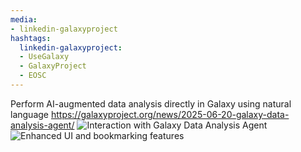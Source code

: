 ```yaml
---
media:
- linkedin-galaxyproject
hashtags:
  linkedin-galaxyproject:
  - UseGalaxy
  - GalaxyProject
  - EOSC
---
```

Perform AI-augmented data analysis directly in Galaxy using natural language
https://galaxyproject.org/news/2025-06-20-galaxy-data-analysis-agent/
![Interaction with Galaxy Data Analysis Agent](https://galaxyproject.org/assets/static/Galaxy_Data_Analysis_Agent_query_details.88c715e.02eb755fe774218d8b9a98a82b97ced0.png)
![Enhanced UI and bookmarking features](https://galaxyproject.org/assets/static/bookmark_suggestions_followup.2665e34.7d2f6acbc2dbb729b83de3ede8af4575.gif)
